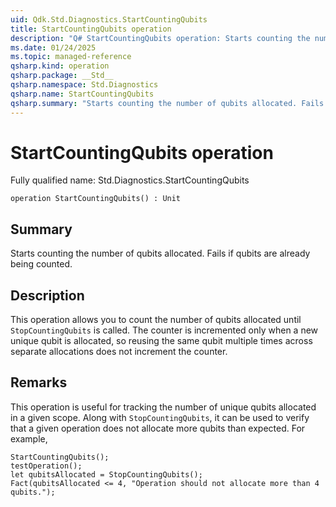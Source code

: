 ```yaml
---
uid: Qdk.Std.Diagnostics.StartCountingQubits
title: StartCountingQubits operation
description: "Q# StartCountingQubits operation: Starts counting the number of qubits allocated. Fails if qubits are already being counted."
ms.date: 01/24/2025
ms.topic: managed-reference
qsharp.kind: operation
qsharp.package: __Std__
qsharp.namespace: Std.Diagnostics
qsharp.name: StartCountingQubits
qsharp.summary: "Starts counting the number of qubits allocated. Fails if qubits are already being counted."
---
```


# StartCountingQubits operation

Fully qualified name: Std.Diagnostics.StartCountingQubits

```qsharp
operation StartCountingQubits() : Unit
```

## Summary
Starts counting the number of qubits allocated. Fails if qubits are already being counted.

## Description
This operation allows you to count the number of qubits allocated until `StopCountingQubits` is called.
The counter is incremented only when a new unique qubit is allocated, so reusing the same qubit multiple times
across separate allocations does not increment the counter.

## Remarks
This operation is useful for tracking the number of unique qubits allocated in a given scope. Along with
`StopCountingQubits`, it can be used to verify that a given operation does not allocate more qubits than
expected. For example,
```qsharp
StartCountingQubits();
testOperation();
let qubitsAllocated = StopCountingQubits();
Fact(qubitsAllocated <= 4, "Operation should not allocate more than 4 qubits.");
```
